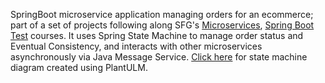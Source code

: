 SpringBoot microservice application managing orders for an ecommerce; part of a set of projects following along SFG's [Microservices](https://www.udemy.com/course/spring-boot-microservices-with-spring-cloud-beginner-to-guru), [Spring Boot Test](https://www.udemy.com/course/testing-spring-boot-beginner-to-guru/) courses. It uses Spring State Machine to manage order status and Eventual Consistency, and interacts with other microservices asynchronously via Java Message Service. [Click here](https://github.com/fabcaz/ms-komb-order-service/blob/master/src/main/resources/static/diagrams/sm-state-diagram.png) for state machine diagram created using PlantULM.
